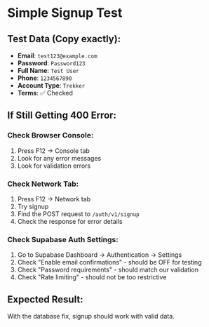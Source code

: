 # Simple Signup Test

## Test Data (Copy exactly):

- **Email**: `test123@example.com`
- **Password**: `Password123`
- **Full Name**: `Test User`
- **Phone**: `1234567890`
- **Account Type**: `Trekker`
- **Terms**: ✅ Checked

## If Still Getting 400 Error:

### Check Browser Console:

1. Press F12 → Console tab
2. Look for any error messages
3. Look for validation errors

### Check Network Tab:

1. Press F12 → Network tab
2. Try signup
3. Find the POST request to `/auth/v1/signup`
4. Check the response for error details

### Check Supabase Auth Settings:

1. Go to Supabase Dashboard → Authentication → Settings
2. Check "Enable email confirmations" - should be OFF for testing
3. Check "Password requirements" - should match our validation
4. Check "Rate limiting" - should not be too restrictive

## Expected Result:

With the database fix, signup should work with valid data.
